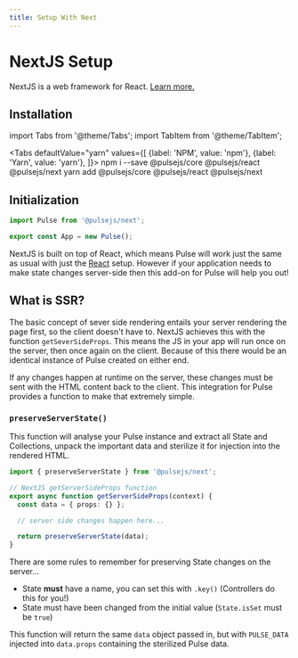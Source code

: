 ```yaml
---
title: Setup With Next
---
```


# NextJS Setup

NextJS is a web framework for React. [Learn more.](https://nextjs.org/)

## Installation

import Tabs from '@theme/Tabs';
import TabItem from '@theme/TabItem';

<Tabs
  defaultValue="yarn"
  values={[
    {label: 'NPM', value: 'npm'},
    {label: 'Yarn', value: 'yarn'},
  ]}>
  <TabItem value="npm">
    npm i --save @pulsejs/core @pulsejs/react @pulsejs/next
  </TabItem>
  <TabItem value="yarn">
    yarn add @pulsejs/core @pulsejs/react @pulsejs/next
  </TabItem>
</Tabs>


## Initialization

```ts
import Pulse from '@pulsejs/next';

export const App = new Pulse();
```

NextJS is built on top of React, which means Pulse will work just the same as usual with just the [React](./setup-with-react.md) setup. However if your application needs to make state changes server-side then this add-on for Pulse will help you out!

## What is SSR?

The basic concept of sever side rendering entails your server rendering the page first, so the client doesn't have to. NextJS achieves this with the function `getSeverSideProps`. This means the JS in your app will run once on the server, then once again on the client. Because of this there would be an identical instance of Pulse created on either end.

If any changes happen at runtime on the server, these changes must be sent with the HTML content back to the client. This integration for Pulse provides a function to make that extremely simple.

### `preserveServerState()`

This function will analyse your Pulse instance and extract all State and Collections, unpack the important data and sterilize it for injection into the rendered HTML.

```ts
import { preserveServerState } from '@pulsejs/next';

// NextJS getServerSideProps function
export async function getServerSideProps(context) {
  const data = { props: {} };

  // server side changes happen here...

  return preserveServerState(data);
}
```

There are some rules to remember for preserving State changes on the server...

- State **must** have a name, you can set this with `.key()` (Controllers do this for you!)
- State must have been changed from the initial value (`State.isSet` must be `true`)

This function will return the same `data` object passed in, but with `PULSE_DATA` injected into `data.props` containing the sterilized Pulse data.